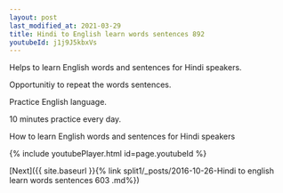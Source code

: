 ```yaml
---
layout: post
last_modified_at: 2021-03-29
title: Hindi to English learn words sentences 892 
youtubeId: j1j9J5kbxVs
---
```

 
 
Helps to learn English words and sentences for Hindi speakers.

Opportunitiy to repeat the words sentences. 

Practice English language. 
 
10 minutes practice every day. 
 
How to learn English words and sentences for Hindi speakers 
 
{% include youtubePlayer.html id=page.youtubeId %}
 
 
[Next]({{ site.baseurl }}{% link  split1/_posts/2016-10-26-Hindi to english learn words sentences 603 .md%})
 
